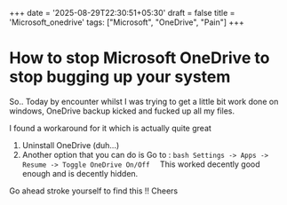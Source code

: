 +++
date = '2025-08-29T22:30:51+05:30'
draft = false
title = 'Microsoft_onedrive'
tags: ["Microsoft", "OneDrive", "Pain"]
+++

# How to stop Microsoft OneDrive to stop bugging up your system

So.. Today by encounter whilst I was trying to get a little bit work done on windows, OneDrive backup kicked and fucked up all my files.

I found a workaround for it which is actually quite great

1. Uninstall OneDrive (duh...)
2. Another option that you can do is
   Go to :
   `bash
Settings -> Apps -> Resume -> Toggle OneDrive On/Off 
`
   This worked decently good enough and is decently hidden.

Go ahead stroke yourself to find this !! Cheers
